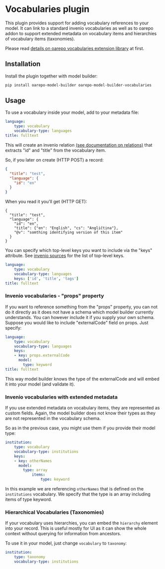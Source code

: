 # Vocabularies plugin

This plugin provides support for adding vocabulary references to your model. It can link to a standard invenio vocabularies as well as to oarepo addon to support extended metadata on vocabulary items and hierarchies of vocabulary items (taxonomies). 

Please read [details on oarepo vocabularies extension library](../libraries/vocabularies.md) at first.

## Installation

Install the plugin together with model builder:

```bash
pip install oarepo-model-builder oarepo-model-builder-vocabularies
```

## Usage

To use a vocabulary inside your model, add to your metadata file:

```yaml
language:
    type: vocabulary
    vocabulary-type: languages
title: fulltext
```

This will create an invenio relation [(see documentation on relations)](./relations.md) that extracts "id" and "title" from the vocabulary item.

So, if you later on create (HTTP POST) a record:

```json
{
  "title": "test",
  "language": {
    "id": "en"
  }
}
```

When you read it you'll get (HTTP GET):

```json5
{
  "title": "test",
  "language": {
    "id": "en",
    "title": {"en": "English", "cs": "Angličtina"},
    "@v": "somthing identifying version of this item"
  }
}
```

You can specify which top-level keys you want to include via the "keys" attribute. See [invenio sources](https://github.com/inveniosoftware/invenio-vocabularies/blob/master/invenio_vocabularies/records/jsonschemas/vocabularies/vocabulary-v1.0.0.json) for the list of top-level keys.

```yaml
language:
    type: vocabulary
    vocabulary-type: languages
    keys: ['id', 'title', 'tags']
title: fulltext
```

### Invenio vocabularies - "props" property

If you want to reference something from the "props" property,
you can not do it directly as it does not have a schema which
model builder currently understands. You can however include it if you supply your own schema. Suppose you would like to include "externalCode" field on props. Just specify:

```yaml
language:
    type: vocabulary
    vocabulary-type: languages
    keys: 
    - key: props.externalCode
      model: 
        type: keyword
title: fulltext
```

This way model builder knows the type of the externalCode and will embed it into your model (and validate it).

### Invenio vocabularies with extended metadata

If you use extended metadata on vocabulary items, they are represented as custom fields. Again, the model builder does not
know their types as they are not represented in the vocabulary schema.

So as in the previous case, you might use them if you provide their
model type:

```yaml
institution:
    type: vocabulary
    vocabulary-type: institutions
    keys: 
    - key: otherNames
      model: 
        type: array
            items: 
                type: keyword
```

In this example we are referencing `otherNames` that is defined
on the `institutions` vocabulary. We specify that the type is an array including items of type keyword.

### Hierarchical Vocabularies (Taxonomies)

If your vocabulary uses hierarchies, you can embed the `hierarchy`
element into your record. This is useful mostly for UI as it can show the whole context without querying for information from ancestors.

To use it in your model, just change `vocabulary` to `taxonomy`:

```yaml
institution:
    type: taxonomy
    vocabulary-type: institutions
```
